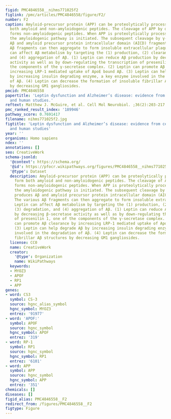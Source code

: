 ```yaml
---
figid: PMC4846558__nihms771025f2
figlink: /pmc/articles/PMC4846558/figure/F2/
number: F2
caption: Amyloid-precursor protein (APP) can be proteolytically processed to form
  both amyloid and non-amyloidogenic peptides. The cleavage of APP by α-secretase
  forms non-amyloidogenic peptides. When APP is proteolytically processed by β-secretase,
  the amyloidogenic pathway is initiated. The subsequent cleavage by γ-secretase produces
  Aβ and amyloid precursor protein intracellular domain (AICD) fragments. The various
  Aβ fragments can then aggregate to form insoluble extracellular plaques. Leptin
  can affect Aβ metabolism by targeting the (1) production, (2) clearance, (3) degradation,
  and (4) aggregation of Aβ. (1) Leptin can reduce Aβ production by decreasing β-secretase
  activity as well as by down-regulating the transcription of presenilin 1, one of
  the components of the γ-secretase complex. (2) Leptin can promote Aβ clearance by
  increasing LRP-1 mediated uptake of ApoE bound Aβ. (3) Leptin can help degrade Aβ
  by increasing insulin degrading enzyme, a key enzyme involved in the degradation
  of Aβ. (4) Leptin can decrease the formation of insoluble fibrillar Aβ structures
  by decreasing GM1 gangliosides.
pmcid: PMC4846558
papertitle: 'Leptin dysfunction and Alzheimer’s disease: evidence from cellular, animal,
  and human studies.'
reftext: Matthew J. McGuire, et al. Cell Mol Neurobiol. ;36(2):203-217.
pmc_ranked_result_index: '189946'
pathway_score: 0.7691417
filename: nihms771025f2.jpg
figtitle: 'Leptin dysfunction and Alzheimer’s disease: evidence from cellular, animal,
  and human studies'
year: ''
organisms: Homo sapiens
ndex: ''
annotations: []
seo: CreativeWork
schema-jsonld:
  '@context': https://schema.org/
  '@id': https://pfocr.wikipathways.org/figures/PMC4846558__nihms771025f2.html
  '@type': Dataset
  description: Amyloid-precursor protein (APP) can be proteolytically processed to
    form both amyloid and non-amyloidogenic peptides. The cleavage of APP by α-secretase
    forms non-amyloidogenic peptides. When APP is proteolytically processed by β-secretase,
    the amyloidogenic pathway is initiated. The subsequent cleavage by γ-secretase
    produces Aβ and amyloid precursor protein intracellular domain (AICD) fragments.
    The various Aβ fragments can then aggregate to form insoluble extracellular plaques.
    Leptin can affect Aβ metabolism by targeting the (1) production, (2) clearance,
    (3) degradation, and (4) aggregation of Aβ. (1) Leptin can reduce Aβ production
    by decreasing β-secretase activity as well as by down-regulating the transcription
    of presenilin 1, one of the components of the γ-secretase complex. (2) Leptin
    can promote Aβ clearance by increasing LRP-1 mediated uptake of ApoE bound Aβ.
    (3) Leptin can help degrade Aβ by increasing insulin degrading enzyme, a key enzyme
    involved in the degradation of Aβ. (4) Leptin can decrease the formation of insoluble
    fibrillar Aβ structures by decreasing GM1 gangliosides.
  license: CC0
  name: CreativeWork
  creator:
    '@type': Organization
    name: WikiPathways
  keywords:
  - MYOZ3
  - APOF
  - RP1
  - APP
genes:
- word: CS3
  symbol: CS-3
  source: hgnc_alias_symbol
  hgnc_symbol: MYOZ3
  entrez: '91977'
- word: 'APOF:'
  symbol: APOF
  source: hgnc_symbol
  hgnc_symbol: APOF
  entrez: '319'
- word: RP-1
  symbol: RP1
  source: hgnc_symbol
  hgnc_symbol: RP1
  entrez: '6101'
- word: APP
  symbol: APP
  source: hgnc_symbol
  hgnc_symbol: APP
  entrez: '351'
chemicals: []
diseases: []
figid_alias: PMC4846558__F2
redirect_from: /figures/PMC4846558__F2
figtype: Figure
---
```


